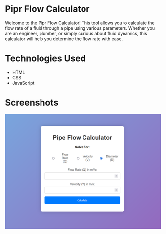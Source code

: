 # Pipr Flow Calculator

Welcome to the Pipr Flow Calculator! This tool allows you to calculate the flow rate of a fluid through a pipe using various parameters. Whether you are an engineer, plumber, or simply curious about fluid dynamics, this calculator will help you determine the flow rate with ease.

# Technologies Used

- HTML
- CSS
- JavaScript

# Screenshots

![Calc](image.png)
